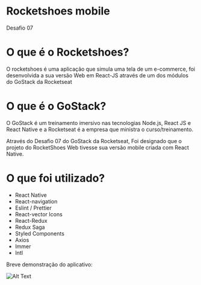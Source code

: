  <h1>Rocketshoes mobile</h1>
 <p>Desafio 07</p>
 
 # O que é o Rocketshoes?
 O rocketshoes é uma aplicação que simula uma tela de um e-commerce, foi desenvolvida a sua versão Web em React-JS através de um dos módulos do GoStack da Rocketseat
 
 # O que é o GoStack?
 O GoStack é um treinamento imersivo nas tecnologias Node.js, React JS e React Native e a Rocketseat é a empresa que ministra o curso/treinamento.
 
 <p>
  Através do Desafio 07 do GoStack da Rocketseat, Foi designado que o projeto do RocketShoes Web tivesse sua versão mobile criada com React Native.
  
  # O que foi utilizado?
  
  - React Native
  - React-navigation
  - Eslint / Prettier
  - React-vector Icons
  - React-Redux
  - Redux Saga
  - Styled Components
  - Axios
  - Immer
  - Intl
   
 </p>
 
 Breve demonstração do aplicativo:

![Alt Text](https://user-images.githubusercontent.com/54908803/69250727-fad8df80-0b8e-11ea-85a4-bc4875c3ed69.gif)

